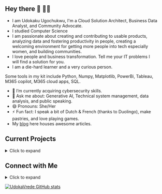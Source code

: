 ## Hey there 👋 👩‍💻

- I am Udokaku Ugochukwu, I'm a Cloud Solution Architect, Business Data Analyst, and Community Advocate.<br/>
- I studied Computer Science<br/>
- I am passionate about creating and contributing to usable products, analyzing data and fostering productivity in people, creating a welcoming environment for getting more people into tech especially women, and building communities. 
- I love people and business transformation. Tell me your IT problems I will find a solution for you.
- I  am a die-hard learner and a very curious person.

Some tools in my kit include Python, Numpy, Matplotlib, PowerBi, Tableau, M365 copilot, M365 cloud apps, SQL.<br/>

- 🔭 I’m currently acquiring cybersecurity skills.
- 💬 Ask me about: Generative AI, Technical system management, data analysis, and public speaking.
- 😄 Pronouns: She/Her
- ⚡ Fun fact: I speak a bit of Dutch & French (thanks to Duolingo), make pastries, and love playing games.
- My [blog](https://udoka.hashnode.dev/) here houses awesome articles. 

## Current Projects
<details>
  <summary> Click to expand </summary>
  
- **[Crest](https://github.com/udokavrede/CREST)**: a desktop application built with Python, and Tkinter for keeping track of birthdays.
  </details>

## Connect with Me
<details>
  <summary> Click to expand </summary>
  
- [E-mail](UdokakuUgochukwu@gmail.com)
- [Twitter](https://twitter.com/Udoka_Ugo_)
  </details>

[![UdokaVrede GitHub stats](https://github-readme-stats.vercel.app/api?username=UdokaVrede&theme=dark&show_icons=true)](https://github.com/UdokaVrede/github-readme-stats)
